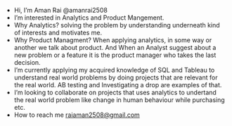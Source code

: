 - Hi, I’m Aman Rai @amanrai2508
- I’m interested in Analytics and Product Mangement.
- Why Analytics? solving the problem by understanding underneath kind of interests and motivates me.
- Why Product Managment? When applying analytics, in some way or another we talk about product. And When an Analyst suggest about a new problem or a feature it is the product manager who takes the last decision.
- I’m currently applying my acquired knowledge of SQL and Tableau to understand real world problems by doing projects that are relevant for the real world.
AB testing and Investigating a drop are examples of that.
- I’m looking to collaborate on projects that uses analytics to undertand the real world problem like change in human behaviour while purchasing etc.
- How to reach me raiaman2508@gmail.com

<!---
amanrai2508/amanrai2508 is a ✨ special ✨ repository because its `README.md` (this file) appears on your GitHub profile.
You can click the Preview link to take a look at your changes.
--->
